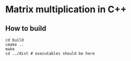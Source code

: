 # Matrix multiplication in C++

## How to build

    cd build
    cmake ..
    make
    cd ../dist # executables should be here
